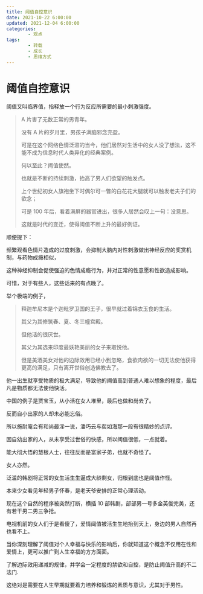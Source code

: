 ```yaml
---
title: 阈值自控意识
date: 2021-10-22 6:00:00
updated: 2021-12-04 6:00:00
categories:
        - 观点
tags:
        - 转载
        - 成长
        - 思维方式
---
```


# 阈值自控意识

阈值又叫临界值，指释放一个行为反应所需要的最小刺激强度。

> A 片害了无数正常的男青年。
>
> 没有 A 片的岁月里，男孩子满脑邪念充盈。
>
> 可是在这个网络色情泛滥的当今，他们居然对生活中的女人没了想法，这不能不成为信息时代人类异化的经典案例。
>
> 何以至此？阈值使然。
>
> 也就是不断的持续刺激，抬高了男人们欲望的触发点。
>
> 上个世纪初女人旗袍坐下时偶尔可一瞥的白花花大腿就可以触发老夫子们的欲念；
>
> 可是 100 年后，看着满屏的器官进出，很多人居然会叹上一句：没意思。
>
> 这就是时代的变迁，使得阈值不断上升的最好例证。

顺便提下：

频繁观看色情片造成的过度刺激，会抑制大脑内对性刺激做出神经反应的奖赏机制，与药物成瘾相似，

这种神经抑制会促使强迫的色情成瘾行为，并对正常的性意愿和性欲造成影响。

可惜，对于有些人，这些话来的有点晚了。

举个极端的例子，

> 释迦牟尼本是个迦毗罗卫国的王子，很早就过着锦衣玉食的生活。
>
> 其父为其修筑春、夏、冬三幢宫殿。
>
> 但他活的很厌世。
>
> 其父为其选来印度最妖艳美丽的女子来取悦他。
>
> 但是美酒美女对他的边际效用已经小到忽略，食欲肉欲的一切无法使他获得更高的满足，只有离开世俗创造佛教去了。



他一出生就享受物质的极大满足，导致他的阈值高到普通人难以想象的程度，最后凡是物质都无法使他快活。

中国的例子是贾宝玉，从小活在女人堆里，最后也做和尚去了。

反而自小出家的人却未必能忘俗。

所以施耐庵会有和尚最淫一说，潘巧云与裴如海那一段有很精妙的点评。

因自幼出家的人，从未享受过世俗的快感，所以阈值很低，一点就着。

能大彻大悟的慧根人士，往往反而是富家子弟，也就不奇怪了。

女人亦然。

泛滥的韩剧将正常的女生活生生逼成大龄剩女，归根到底也是阈值作怪。

本来少女看见年轻男子怀春，是老天爷安排的正常心理活动。

现在这个自然的程序被突然打断，横插 10 部韩剧，部部男一号多金英俊完美，还有若干男二男三争抢。

电视机前的女人们于是看傻了，爱情阈值被活生生地抬到天上，身边的男人自然再也看不上。

当你深刻理解了阈值对个人幸福与快乐的影响后，你就知道这个概念不仅用在性和爱情上，更可以推广到人生幸福的方方面面。

了解边际效用递减的规律，并学会一定程度的禁欲和自控，是防止阈值升高的不二法门.

这绝对是需要在人生早期就要着力培养和锻炼的素质与意识，尤其对于男性。

